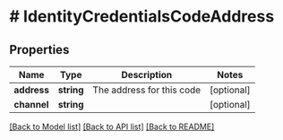 # # IdentityCredentialsCodeAddress

## Properties

Name | Type | Description | Notes
------------ | ------------- | ------------- | -------------
**address** | **string** | The address for this code | [optional]
**channel** | **string** |  | [optional]

[[Back to Model list]](../../README.md#models) [[Back to API list]](../../README.md#endpoints) [[Back to README]](../../README.md)
